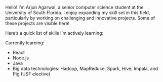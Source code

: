 Hello! I’m Arjun Agarwal, a senior computer science student at the University of South Florida. I enjoy expanding my skill set in this field, particularly by working on challenging and innovative projects. Some of these projects are visible here!

Here’s a quick list of skills I’m actively learning:

Currently learning:
- React
- Node.js
- Java
- Big data technologies:
  Hadoop, MapReduce, Spark, Hive, Impala, and Pig
  (USF elective)

<!---
aagarwal32/aagarwal32 is a ✨ special ✨ repository because its `README.md` (this file) appears on your GitHub profile.
You can click the Preview link to take a look at your changes.
--->
